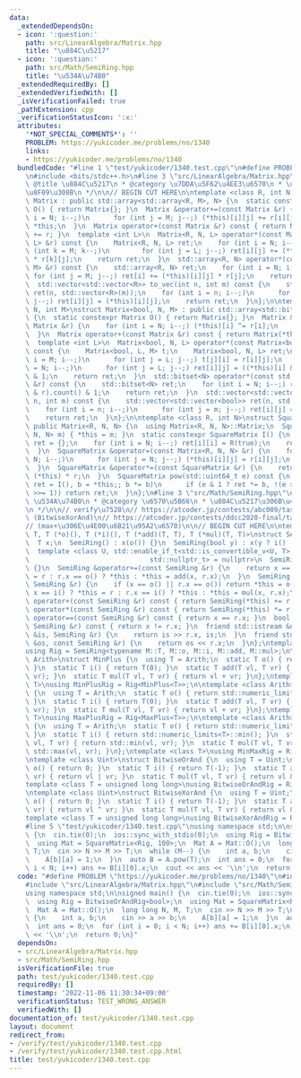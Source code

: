 ```yaml
---
data:
  _extendedDependsOn:
  - icon: ':question:'
    path: src/LinearAlgebra/Matrix.hpp
    title: "\u884C\u5217"
  - icon: ':question:'
    path: src/Math/SemiRing.hpp
    title: "\u534A\u74B0"
  _extendedRequiredBy: []
  _extendedVerifiedWith: []
  _isVerificationFailed: true
  _pathExtension: cpp
  _verificationStatusIcon: ':x:'
  attributes:
    '*NOT_SPECIAL_COMMENTS*': ''
    PROBLEM: https://yukicoder.me/problems/no/1340
    links:
    - https://yukicoder.me/problems/no/1340
  bundledCode: "#line 1 \"test/yukicoder/1340.test.cpp\"\n#define PROBLEM \"https://yukicoder.me/problems/no/1340\"\
    \n#include <bits/stdc++.h>\n#line 3 \"src/LinearAlgebra/Matrix.hpp\"\n/**\n *\
    \ @title \u884C\u5217\n * @category \u7DDA\u5F62\u4EE3\u6570\n * \u534A\u74B0\u304C\
    \u8F09\u308B\n */\n\n// BEGIN CUT HERE\n\ntemplate <class R, int N, int M>\nstruct\
    \ Matrix : public std::array<std::array<R, M>, N> {\n  static constexpr Matrix\
    \ O() { return Matrix{}; }\n  Matrix &operator+=(const Matrix &r) {\n    for (int\
    \ i = N; i--;)\n      for (int j = M; j--;) (*this)[i][j] += r[i][j];\n    return\
    \ *this;\n  }\n  Matrix operator+(const Matrix &r) const { return Matrix(*this)\
    \ += r; }\n  template <int L>\n  Matrix<R, N, L> operator*(const Matrix<R, M,\
    \ L> &r) const {\n    Matrix<R, N, L> ret;\n    for (int i = N; i--;)\n      for\
    \ (int k = M; k--;)\n        for (int j = L; j--;) ret[i][j] += (*this)[i][k]\
    \ * r[k][j];\n    return ret;\n  }\n  std::array<R, N> operator*(const std::array<R,\
    \ M> &r) const {\n    std::array<R, N> ret;\n    for (int i = N; i--;)\n     \
    \ for (int j = M; j--;) ret[i] += (*this)[i][j] * r[j];\n    return ret;\n  }\n\
    \  std::vector<std::vector<R>> to_vec(int n, int m) const {\n    std::vector<std::vector<R>>\
    \ ret(n, std::vector<R>(m));\n    for (int i = n; i--;)\n      for (int j = m;\
    \ j--;) ret[i][j] = (*this)[i][j];\n    return ret;\n  }\n};\n\ntemplate <int\
    \ N, int M>\nstruct Matrix<bool, N, M> : public std::array<std::bitset<M>, N>\
    \ {\n  static constexpr Matrix O() { return Matrix{}; }\n  Matrix &operator+=(const\
    \ Matrix &r) {\n    for (int i = N; i--;) (*this)[i] ^= r[i];\n    return *this;\n\
    \  }\n  Matrix operator+(const Matrix &r) const { return Matrix(*this) += r; }\n\
    \  template <int L>\n  Matrix<bool, N, L> operator*(const Matrix<bool, M, L> &r)\
    \ const {\n    Matrix<bool, L, M> t;\n    Matrix<bool, N, L> ret;\n    for (int\
    \ i = M; i--;)\n      for (int j = L; j--;) t[j][i] = r[i][j];\n    for (int i\
    \ = N; i--;)\n      for (int j = L; j--;) ret[i][j] = ((*this)[i] & t[j]).count()\
    \ & 1;\n    return ret;\n  }\n  std::bitset<N> operator*(const std::bitset<N>\
    \ &r) const {\n    std::bitset<N> ret;\n    for (int i = N; i--;) ret[i] = ((*this)[i]\
    \ & r).count() & 1;\n    return ret;\n  }\n  std::vector<std::vector<bool>> to_vec(int\
    \ n, int m) const {\n    std::vector<std::vector<bool>> ret(n, std::vector<bool>(m));\n\
    \    for (int i = n; i--;)\n      for (int j = m; j--;) ret[i][j] = (*this)[i][j];\n\
    \    return ret;\n  }\n};\n\ntemplate <class R, int N>\nstruct SquareMatrix :\
    \ public Matrix<R, N, N> {\n  using Matrix<R, N, N>::Matrix;\n  SquareMatrix(Matrix<R,\
    \ N, N> m) { *this = m; }\n  static constexpr SquareMatrix I() {\n    SquareMatrix\
    \ ret = {};\n    for (int i = N; i--;) ret[i][i] = R(true);\n    return ret;\n\
    \  }\n  SquareMatrix &operator=(const Matrix<R, N, N> &r) {\n    for (int i =\
    \ N; i--;)\n      for (int j = N; j--;) (*this)[i][j] = r[i][j];\n    return *this;\n\
    \  }\n  SquareMatrix &operator*=(const SquareMatrix &r) {\n    return *this =\
    \ (*this) * r;\n  }\n  SquareMatrix pow(std::uint64_t e) const {\n    for (SquareMatrix\
    \ ret = I(), b = *this;; b *= b)\n      if (e & 1 ? ret *= b, !(e >>= 1) : !(e\
    \ >>= 1)) return ret;\n  }\n};\n#line 3 \"src/Math/SemiRing.hpp\"\n/**\n * @title\
    \ \u534A\u74B0\n * @category \u6570\u5B66\n * \u884C\u5217\u306B\u4E57\u305B\u308B\
    \n */\n\n// verify\u7528\n// https://atcoder.jp/contests/abc009/tasks/abc009_4\
    \ (BitwiseXorAnd)\n// https://atcoder.jp/contests/ddcc2020-final/tasks/ddcc2020_final_b\n\
    // (max+\u306E\u4E00\u6B21\u95A2\u6570)\n\n// BEGIN CUT HERE\n\ntemplate <typename\
    \ T, T (*o)(), T (*i)(), T (*add)(T, T), T (*mul)(T, T)>\nstruct SemiRing {\n\
    \  T x;\n  SemiRing() : x(o()) {}\n  SemiRing(bool y) : x(y ? i() : o()) {}\n\
    \  template <class U, std::enable_if_t<std::is_convertible_v<U, T>,\n        \
    \                              std::nullptr_t> = nullptr>\n  SemiRing(U y) : x((T)y)\
    \ {}\n  SemiRing &operator+=(const SemiRing &r) {\n    return x == o() ? *this\
    \ = r : r.x == o() ? *this : *this = add(x, r.x);\n  }\n  SemiRing &operator*=(const\
    \ SemiRing &r) {\n    if (x == o() || r.x == o()) return *this = o();\n    return\
    \ x == i() ? *this = r : r.x == i() ? *this : *this = mul(x, r.x);\n  }\n  SemiRing\
    \ operator+(const SemiRing &r) const { return SemiRing(*this) += r; }\n  SemiRing\
    \ operator*(const SemiRing &r) const { return SemiRing(*this) *= r; }\n  bool\
    \ operator==(const SemiRing &r) const { return x == r.x; }\n  bool operator!=(const\
    \ SemiRing &r) const { return x != r.x; }\n  friend std::istream &operator>>(std::istream\
    \ &is, SemiRing &r) {\n    return is >> r.x, is;\n  }\n  friend std::ostream &operator<<(std::ostream\
    \ &os, const SemiRing &r) {\n    return os << r.x;\n  }\n};\ntemplate <class M>\n\
    using Rig = SemiRing<typename M::T, M::o, M::i, M::add, M::mul>;\n\ntemplate <class\
    \ Arith>\nstruct MinPlus {\n  using T = Arith;\n  static T o() { return std::numeric_limits<T>::max();\
    \ }\n  static T i() { return T(0); }\n  static T add(T vl, T vr) { return std::min(vl,\
    \ vr); }\n  static T mul(T vl, T vr) { return vl + vr; }\n};\ntemplate <class\
    \ T>\nusing MinPlusRig = Rig<MinPlus<T>>;\n\ntemplate <class Arith>\nstruct MaxPlus\
    \ {\n  using T = Arith;\n  static T o() { return std::numeric_limits<T>::min();\
    \ }\n  static T i() { return T(0); }\n  static T add(T vl, T vr) { return std::max(vl,\
    \ vr); }\n  static T mul(T vl, T vr) { return vl + vr; }\n};\ntemplate <class\
    \ T>\nusing MaxPlusRig = Rig<MaxPlus<T>>;\n\ntemplate <class Arith>\nstruct MinMax\
    \ {\n  using T = Arith;\n  static T o() { return std::numeric_limits<T>::max();\
    \ }\n  static T i() { return std::numeric_limits<T>::min(); }\n  static T add(T\
    \ vl, T vr) { return std::min(vl, vr); }\n  static T mul(T vl, T vr) { return\
    \ std::max(vl, vr); }\n};\ntemplate <class T>\nusing MinMaxRig = Rig<MinMax<T>>;\n\
    \ntemplate <class Uint>\nstruct BitwiseOrAnd {\n  using T = Uint;\n  static T\
    \ o() { return 0; }\n  static T i() { return T(-1); }\n  static T add(T vl, T\
    \ vr) { return vl | vr; }\n  static T mul(T vl, T vr) { return vl & vr; }\n};\n\
    template <class T = unsigned long long>\nusing BitwiseOrAndRig = Rig<BitwiseOrAnd<T>>;\n\
    \ntemplate <class Uint>\nstruct BitwiseXorAnd {\n  using T = Uint;\n  static T\
    \ o() { return 0; }\n  static T i() { return T(-1); }\n  static T add(T vl, T\
    \ vr) { return vl ^ vr; }\n  static T mul(T vl, T vr) { return vl & vr; }\n};\n\
    template <class T = unsigned long long>\nusing BitwiseXorAndRig = Rig<BitwiseXorAnd<T>>;\n\
    #line 5 \"test/yukicoder/1340.test.cpp\"\nusing namespace std;\n\nsigned main()\
    \ {\n  cin.tie(0);\n  ios::sync_with_stdio(0);\n  using Rig = BitwiseOrAndRig<bool>;\n\
    \  using Mat = SquareMatrix<Rig, 100>;\n  Mat A = Mat::O();\n  long long N, M,\
    \ T;\n  cin >> N >> M >> T;\n  while (M--) {\n    int a, b;\n    cin >> a >> b;\n\
    \    A[b][a] = 1;\n  }\n  auto B = A.pow(T);\n  int ans = 0;\n  for (int i = 0;\
    \ i < N; i++) ans += B[i][0].x;\n  cout << ans << '\\n';\n  return 0;\n}\n"
  code: "#define PROBLEM \"https://yukicoder.me/problems/no/1340\"\n#include <bits/stdc++.h>\n\
    #include \"src/LinearAlgebra/Matrix.hpp\"\n#include \"src/Math/SemiRing.hpp\"\n\
    using namespace std;\n\nsigned main() {\n  cin.tie(0);\n  ios::sync_with_stdio(0);\n\
    \  using Rig = BitwiseOrAndRig<bool>;\n  using Mat = SquareMatrix<Rig, 100>;\n\
    \  Mat A = Mat::O();\n  long long N, M, T;\n  cin >> N >> M >> T;\n  while (M--)\
    \ {\n    int a, b;\n    cin >> a >> b;\n    A[b][a] = 1;\n  }\n  auto B = A.pow(T);\n\
    \  int ans = 0;\n  for (int i = 0; i < N; i++) ans += B[i][0].x;\n  cout << ans\
    \ << '\\n';\n  return 0;\n}"
  dependsOn:
  - src/LinearAlgebra/Matrix.hpp
  - src/Math/SemiRing.hpp
  isVerificationFile: true
  path: test/yukicoder/1340.test.cpp
  requiredBy: []
  timestamp: '2022-11-06 11:30:34+09:00'
  verificationStatus: TEST_WRONG_ANSWER
  verifiedWith: []
documentation_of: test/yukicoder/1340.test.cpp
layout: document
redirect_from:
- /verify/test/yukicoder/1340.test.cpp
- /verify/test/yukicoder/1340.test.cpp.html
title: test/yukicoder/1340.test.cpp
---
```

